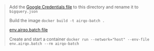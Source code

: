 > Add the [Google Credentials file](https://airqo.slack.com/archives/GTHGHCB4G/p1616442599002000) to this directory and rename it to `bigquery.json`
>
> Build the image
> `docker build -t airqo-batch .`
>
> [env.airqo.batch file](https://airqo.slack.com/archives/GTHGHCB4G/p1616436451001100)
>
> Create and start a container
>`docker run --network="host" --env-file env.airqo.batch --rm airqo-batch`
